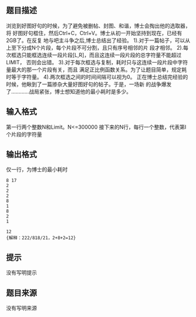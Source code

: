 


## 题目描述
浏览到好图好句的时候，为了避免被删帖、封图、和谐，博士会掏出他的选取器，将
好图好句框住，然后Ctrl+C，Ctrl+V。博士从初一开始坚持到现在，已经有2GB了。在反复
地与吧主斗争之后,博士总结出了经验。
1).对于一篇帖子，可以从上至下分成N个片段，每个片段不可分割，且只有序号相邻的片
段才相邻。
2).每次框选只能框选连续一段片段[L,R]，而且这连续一段片段的总字符量不能超过LIMIT，
否则会出错。
3).对于每次框选与复制，耗时只与这连续一段片段中字符量最大的那一个片段有关，而且
满足正比例函数关系。为了让题目简单，规定耗时等于字符量。
4).两次框选之间的时间间隔可以视为0。
正在博士总结完经验的时候，他瞅到了一篇掺杂大量好图好句的帖子。于是，一场新
的战争爆发了…………战局紧张，博士想知道他的最小耗时是多少。
## 输入格式
第一行两个整数N和Limit。N<=300000
接下来的N行，每行一个整数，代表第I个片段的字符量
## 输出格式
仅一行，为博士的最小耗时

```input1
8 17
2
2
2
8
1
8
2
1

```
```output1
12
{解释：222/818/21，2+8+2=12}
```

## 提示
没有写明提示
## 题目来源
没有写明来源


